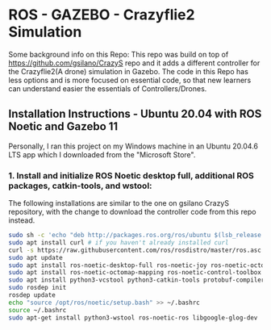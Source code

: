 # ROS - GAZEBO - Crazyflie2 Simulation

Some background info on this Repo:
This repo was build on top of https://github.com/gsilano/CrazyS repo and it adds a different controller for the Crazyflie2(A drone) simulation in Gazebo.
The code in this Repo has less options and is more focused on essential code, so that new learners can understand easier the essentials of Controllers/Drones.


## Installation Instructions - Ubuntu 20.04 with ROS Noetic and Gazebo 11

Personally, I ran this project on my Windows machine in an Ubuntu 20.04.6 LTS app which I downloaded from the "Microsoft Store".

### 1. Install and initialize ROS Noetic desktop full, additional ROS packages, catkin-tools, and wstool:
The following installations are similar to the one on gsilano CrazyS repository, with the change to download the controller code from this repo instead.

```bash
sudo sh -c 'echo "deb http://packages.ros.org/ros/ubuntu $(lsb_release -sc) main" > /etc/apt/sources.list.d/ros-latest.list'
sudo apt install curl # if you haven't already installed curl
curl -s https://raw.githubusercontent.com/ros/rosdistro/master/ros.asc | sudo apt-key add -
sudo apt update
sudo apt install ros-noetic-desktop-full ros-noetic-joy ros-noetic-octomap-ros ros-noetic-mavlink
sudo apt install ros-noetic-octomap-mapping ros-noetic-control-toolbox
sudo apt install python3-vcstool python3-catkin-tools protobuf-compiler libgoogle-glog-dev
sudo rosdep init
rosdep update
echo "source /opt/ros/noetic/setup.bash" >> ~/.bashrc
source ~/.bashrc
sudo apt-get install python3-wstool ros-noetic-ros libgoogle-glog-dev

